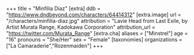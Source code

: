 +++
title = "Minfilia Diaz"
[extra]
ddb = "https://www.dndbeyond.com/characters/64414312"
[extra.image]
url = "/characters/minfilia-diaz.jpg"
attribution = "Lavie Head from Last Exile, by Artist Murata Range, Kadokawa Corporation"
attribution_url = "https://twitter.com/Murata_Range"
[extra.cha]
aliases = ["Minstrel"]
age = "16"
pronouns = "She/Her"
sex = "Female"
[taxonomies]
organizations = ["La Camaraderie","Rozenmaiden"]
+++



